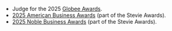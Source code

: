 
- Judge for the 2025 [Globee Awards](https://globeeawards.com).
- [2025 American Business Awards](https://stevieawards.com/aba) (part of the Stevie Awards).
- [2025 Noble Business Awards](https://nobleawards.com) (part of the Stevie Awards).

